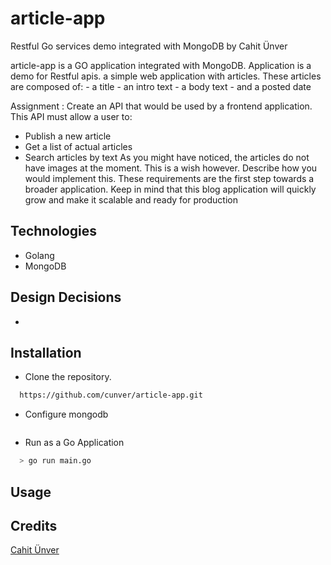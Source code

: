 # article-app
Restful Go services demo integrated with MongoDB
by Cahit Ünver

article-app is a GO application integrated with MongoDB. Application is a demo for Restful apis. 
 a simple web application with articles. 
 These articles are composed of: 
    - a title 
    - an intro text 
    - a body text 
    - and a posted date 

Assignment : Create an API that would be used by a frontend application. 
This API must allow a user to: 
- Publish a new article 
- Get a list of actual articles 
- Search articles by text As you might have noticed, the articles do not have images at the moment. This is a wish however. Describe how you would implement this. These requirements are the first step towards a broader application. Keep in mind that this blog application will quickly grow and make it scalable and ready for production


## Technologies
* Golang
* MongoDB

## Design Decisions
* 

## Installation
* Clone the repository.
```bash
  https://github.com/cunver/article-app.git
```
* Configure mongodb
```bash

```

* Run as a Go Application
```bash
  > go run main.go
```

## Usage

## Credits
[Cahit Ünver](https://www.linkedin.com/in/cahitunver/)